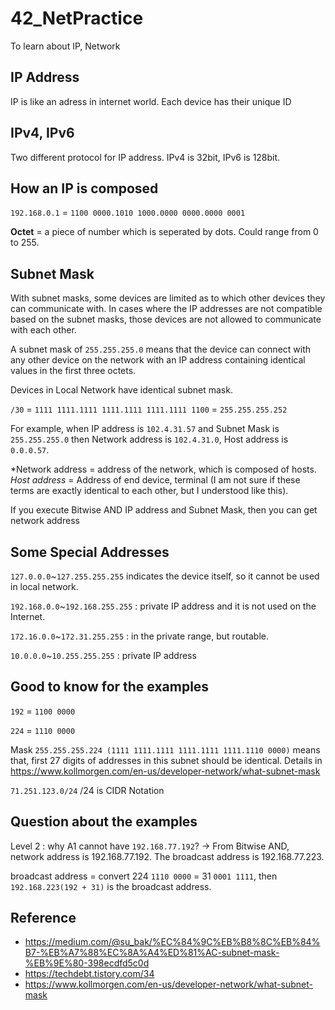 # 42_NetPractice
To learn about IP, Network 

## IP Address
IP is like an adress in internet world. Each device has their unique ID

## IPv4, IPv6
Two different protocol for IP address. IPv4 is 32bit, IPv6 is 128bit.

## How an IP is composed
`192.168.0.1` = `1100 0000.1010 1000.0000 0000.0000 0001`

**Octet** = a piece of number which is seperated by dots. Could range from 0 to 255.

## Subnet Mask
With subnet masks, some devices are limited as to which other devices they can communicate with.  In cases where the IP addresses are not compatible based on the subnet masks, those devices are not allowed to communicate with each other.

A subnet mask of `255.255.255.0` means that the device can connect with any other device on the network with an IP address containing identical values in the first three octets. 

Devices in Local Network have identical subnet mask.

`/30` = `1111 1111.1111 1111.1111 1111.1111 1100` = `255.255.255.252`

For example, when IP address is `102.4.31.57` and Subnet Mask is `255.255.255.0` then Network address is `102.4.31.0`, Host address is `0.0.0.57`.

*Network address = address of the network, which is composed of hosts.
*Host address* = Address of end device, terminal (I am not sure if these terms are exactly identical to each other, but I understood like this).

If you execute Bitwise AND IP address and Subnet Mask, then you can get network address
## Some Special Addresses
`127.0.0.0`~`127.255.255.255` indicates the device itself, so it cannot be used in local network.

`192.168.0.0`~`192.168.255.255` : private IP address and it is not used on the Internet.

`172.16.0.0`~`172.31.255.255` : in the private range, but routable.

`10.0.0.0`~`10.255.255.255` : private IP address

## Good to know for the examples
`192` = `1100 0000`

`224` = `1110 0000`

Mask `255.255.255.224 (1111 1111.1111 1111.1111 1111.1110 0000)` means that, first 27 digits of addresses in this subnet should be identical. Details in https://www.kollmorgen.com/en-us/developer-network/what-subnet-mask

`71.251.123.0/24` /24 is CIDR Notation 

## Question about the examples
Level 2 : why A1 cannot have `192.168.77.192`? -> From Bitwise AND, network address is 192.168.77.192. The broadcast address is 192.168.77.223. 

broadcast address = convert 224 `1110 0000` = 31 `0001 1111`, then `192.168.223(192 + 31)` is the broadcast address. 


## Reference
* https://medium.com/@su_bak/%EC%84%9C%EB%B8%8C%EB%84%B7-%EB%A7%88%EC%8A%A4%ED%81%AC-subnet-mask-%EB%9E%80-398ecdfd5c0d
* https://techdebt.tistory.com/34
* https://www.kollmorgen.com/en-us/developer-network/what-subnet-mask
